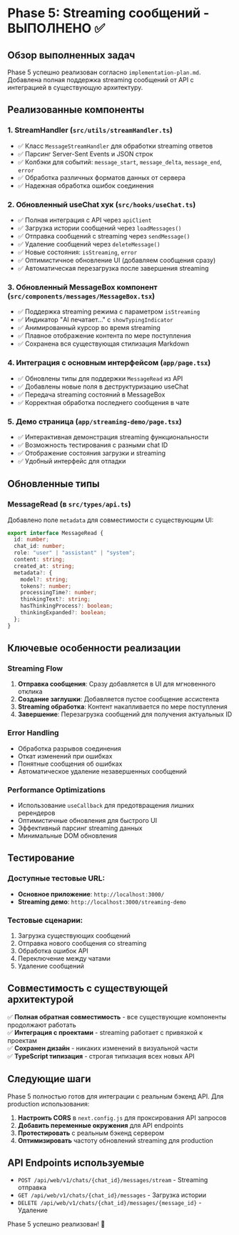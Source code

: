 # Phase 5: Streaming сообщений - ВЫПОЛНЕНО ✅

## Обзор выполненных задач

Phase 5 успешно реализован согласно `implementation-plan.md`. Добавлена полная поддержка streaming сообщений от API с интеграцией в существующую архитектуру.

## Реализованные компоненты

### 1. StreamHandler (`src/utils/streamHandler.ts`)

- ✅ Класс `MessageStreamHandler` для обработки streaming ответов
- ✅ Парсинг Server-Sent Events и JSON строк
- ✅ Колбэки для событий: `message_start`, `message_delta`, `message_end`, `error`
- ✅ Обработка различных форматов данных от сервера
- ✅ Надежная обработка ошибок соединения

### 2. Обновленный useChat хук (`src/hooks/useChat.ts`)

- ✅ Полная интеграция с API через `apiClient`
- ✅ Загрузка истории сообщений через `loadMessages()`
- ✅ Отправка сообщений с streaming через `sendMessage()`
- ✅ Удаление сообщений через `deleteMessage()`
- ✅ Новые состояния: `isStreaming`, `error`
- ✅ Оптимистичное обновление UI (добавляем сообщения сразу)
- ✅ Автоматическая перезагрузка после завершения streaming

### 3. Обновленный MessageBox компонент (`src/components/messages/MessageBox.tsx`)

- ✅ Поддержка streaming режима с параметром `isStreaming`
- ✅ Индикатор "AI печатает..." с `showTypingIndicator`
- ✅ Анимированный курсор во время streaming
- ✅ Плавное отображение контента по мере поступления
- ✅ Сохранена вся существующая стилизация Markdown

### 4. Интеграция с основным интерфейсом (`app/page.tsx`)

- ✅ Обновлены типы для поддержки `MessageRead` из API
- ✅ Добавлены новые поля в деструктуризацию useChat
- ✅ Передача streaming состояний в MessageBox
- ✅ Корректная обработка последнего сообщения в чате

### 5. Демо страница (`app/streaming-demo/page.tsx`)

- ✅ Интерактивная демонстрация streaming функциональности
- ✅ Возможность тестирования с разными chat ID
- ✅ Отображение состояния загрузки и streaming
- ✅ Удобный интерфейс для отладки

## Обновленные типы

### MessageRead (в `src/types/api.ts`)

Добавлено поле `metadata` для совместимости с существующим UI:

```typescript
export interface MessageRead {
  id: number;
  chat_id: number;
  role: "user" | "assistant" | "system";
  content: string;
  created_at: string;
  metadata?: {
    model?: string;
    tokens?: number;
    processingTime?: number;
    thinkingText?: string;
    hasThinkingProcess?: boolean;
    thinkingExpanded?: boolean;
  };
}
```

## Ключевые особенности реализации

### Streaming Flow

1. **Отправка сообщения**: Сразу добавляется в UI для мгновенного отклика
2. **Создание заглушки**: Добавляется пустое сообщение ассистента
3. **Streaming обработка**: Контент накапливается по мере поступления
4. **Завершение**: Перезагрузка сообщений для получения актуальных ID

### Error Handling

- Обработка разрывов соединения
- Откат изменений при ошибках
- Понятные сообщения об ошибках
- Автоматическое удаление незавершенных сообщений

### Performance Optimizations

- Использование `useCallback` для предотвращения лишних ререндеров
- Оптимистичные обновления для быстрого UI
- Эффективный парсинг streaming данных
- Минимальные DOM обновления

## Тестирование

### Доступные тестовые URL:

- **Основное приложение**: `http://localhost:3000/`
- **Streaming демо**: `http://localhost:3000/streaming-demo`

### Тестовые сценарии:

1. Загрузка существующих сообщений
2. Отправка нового сообщения со streaming
3. Обработка ошибок API
4. Переключение между чатами
5. Удаление сообщений

## Совместимость с существующей архитектурой

✅ **Полная обратная совместимость** - все существующие компоненты продолжают работать  
✅ **Интеграция с проектами** - streaming работает с привязкой к проектам  
✅ **Сохранен дизайн** - никаких изменений в визуальной части  
✅ **TypeScript типизация** - строгая типизация всех новых API

## Следующие шаги

Phase 5 полностью готов для интеграции с реальным бэкенд API. Для production использования:

1. **Настроить CORS** в `next.config.js` для проксирования API запросов
2. **Добавить переменные окружения** для API endpoints
3. **Протестировать** с реальным бэкенд сервером
4. **Оптимизировать** частоту обновлений streaming для production

## API Endpoints используемые

- `POST /api/web/v1/chats/{chat_id}/messages/stream` - Streaming отправка
- `GET /api/web/v1/chats/{chat_id}/messages` - Загрузка истории
- `DELETE /api/web/v1/chats/{chat_id}/messages/{message_id}` - Удаление

Phase 5 успешно реализован! 🎉
